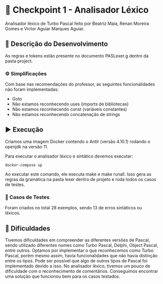 # 🚩 Checkpoint 1 - Analisador Léxico

Analisador léxico de Turbo Pascal feito por Beatriz Maia, Renan Moreira Gomes e Victor Aguiar Marques Aguiar.

## 📝 Descrição do Desenvolvimento

As regras e tokens estão presente no documento PASLexer.g dentro da pasta project.

### ⚙️ Simplificações

Com base nas recomendações do professor, as seguintes funcionalidades não foram implementadas:

- Goto
- Não estamos reconhecendo uses (imports de bibliotecas)
- Não estamos reconhecendo const (variáveis constantes)
- Não estamos reconhecendo concatenação de strings

## ▶️ Execução

Criamos uma imagem Docker contendo o Antlr (versão 4.10.1) rodando o openjdk na versão 11.

Para executar o analisador léxico e sintático devemos executar:
```
docker-compose up
```

Ao executar este comando, ele executa make e make runall. Isso gera as regras da gramática na pasta lexer dentro de projeto e roda todos os casos de testes.

### 🧪 Casos de Testes

Foram criados no total 28 exemplos, sendo 13 de erros sintáticos ou léxicos. 

## 🤔 Dificuldades

Tivemos dificuldades em compreender as diferentes versões de Pascal, sendo utilizado diferentes nomes como Turbo Pascal, Delphi, Object Pascal, entre outros. Optamos por implementar o que reconhecemos como Turbo Pascal, porém mesmo assim, havia funcionalidades que não havia distinção entre os tipos. Pode ser possível que algo de outros tipos de Pascal foi implementado devido a isso. 
No analisador léxico, tivemos um pouco de dificuldade com o reconhecimento de comentários. Conseguimos encontrar uma solução que funcionou bem para os casos testados.
